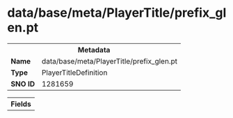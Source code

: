 <h1>data/base/meta/PlayerTitle/prefix_glen.pt</h1><table><tr><th colspan="100%">Metadata</th></tr><tr><td><b>Name</b></td><td>data/base/meta/PlayerTitle/prefix_glen.pt</td></tr><tr><td><b>Type</b></td><td>PlayerTitleDefinition</td></tr><tr><td><b>SNO ID</b></td><td>1281659</td></tr></table>

<table><tr><th colspan="100%">Fields</th></tr></table>

